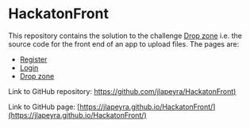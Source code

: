 # HackatonFront

This repository contains the solution to the challenge [Drop zone](https://nuwe.io/dev/competitions/fundacion-esplai-hackathon/fundacion-esplai-hackathon-reto-frontend) i.e. the source code for the front end of an app to upload files. The pages are:

- [Register](register.html)
- [Login](login.html)
- [Drop zone](drop_zone.html)



Link to GitHub repository: [https://github.com/jlapeyra/HackatonFront)](https://github.com/jlapeyra/HackatonFront)

Link to GitHub page: [https://jlapeyra.github.io/HackatonFront/](https://jlapeyra.github.io/HackatonFront/)